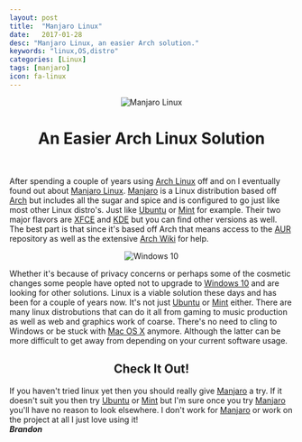 ```yaml
---
layout: post
title:  "Manjaro Linux"
date:   2017-01-28
desc: "Manjaro Linux, an easier Arch solution."
keywords: "linux,OS,distro"
categories: [Linux]
tags: [manjaro]
icon: fa-linux
---
```


<div style="text-align: center;">
<img align="center" src="https://ideletemyself.github.io/static/assets/img/blog/blog images/manjaro.png" alt="Manjaro Linux"></div>


<h1 style="text-align: center;">An Easier Arch Linux Solution</h1>
<br>

After spending a couple of years using [Arch Linux](https://www.archlinux.org/) off and on I eventually found out about [Manjaro Linux](https://manjaro.org/). [Manjaro](https://manjaro.org/) is a Linux distribution based off [Arch](https://www.archlinux.org/) but includes all the sugar and spice and is configured to go just like most other Linux distro's. Just like [Ubuntu](https://www.ubuntu.com/) or [Mint](https://www.linuxmint.com/) for example. Their two major flavors are [XFCE](https://www.xfce.org/) and [KDE](https://www.kde.org/) but you can find other versions as well. The best part is that since it's based off Arch that means access to the [AUR](https://aur.archlinux.org/) repository as well as the extensive [Arch Wiki](https://wiki.archlinux.org/) for help.


<div style="text-align: center;">
<img align="center" src="https://ideletemyself.github.io/static/assets/img/Windows_10_Logo.svg.png" alt="Windows 10"></div>


Whether it's because of privacy concerns or perhaps some of the cosmetic changes some people have opted not to upgrade to [Windows 10](https://www.microsoft.com/en-us/windows/get-windows-10) and are looking for other solutions. Linux is a viable solution these days and has been for a couple of years now. It's not just [Ubuntu](https://www.ubuntu.com/) or [Mint](https://www.linuxmint.com/) either. There are many linux distrobutions that can do it all from gaming to music production as well as web and graphics work of coarse. There's no need to cling to Windows or be stuck with [Mac OS X](http://www.apple.com/macos/sierra/) anymore. Although the latter can be more difficult to get away from depending on your current software usage.


<h2 style="text-align: center;">Check It Out!</h2>


If you haven't tried linux yet then you should really give [Manjaro](https://manjaro.org/) a try. If it doesn't suit you then try [Ubuntu](https://www.ubuntu.com/) or [Mint](https://www.linuxmint.com/) but I'm sure once you try [Manjaro](https://manjaro.org/) you'll have no reason to look elsewhere. I don't work for [Manjaro](https://manjaro.org/) or work on the project at all I just love using it!
<br>
**_Brandon_**
